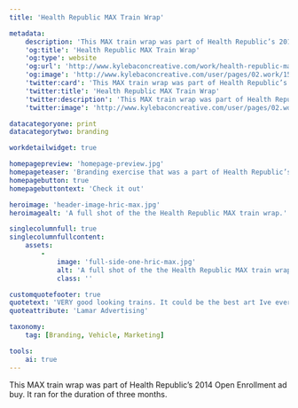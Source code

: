 ```yaml
---
title: 'Health Republic MAX Train Wrap'

metadata:
    description: 'This MAX train wrap was part of Health Republic’s 2014 Open Enrollment ad buy. It ran for the duration of three months.'
    'og:title': 'Health Republic MAX Train Wrap'
    'og:type': website
    'og:url': 'http://www.kylebaconcreative.com/work/health-republic-max-train-wrap/'
    'og:image': 'http://www.kylebaconcreative.com/user/pages/02.work/15.health-republic-max-train-wrap/full-side-one-hric-max.jpg'
    'twitter:card': 'This MAX train wrap was part of Health Republic’s 2014 Open Enrollment ad buy. It ran for the duration of three months.'
    'twitter:title': 'Health Republic MAX Train Wrap'
    'twitter:description': 'This MAX train wrap was part of Health Republic’s 2014 Open Enrollment ad buy. It ran for the duration of three months.'
    'twitter:image': 'http://www.kylebaconcreative.com/user/pages/02.work/15.health-republic-max-train-wrap/full-side-one-hric-max.jpg'

datacategoryone: print
datacategorytwo: branding

workdetailwidget: true

homepagepreview: 'homepage-preview.jpg'
homepageteaser: 'Branding exercise that was a part of Health Republic’s Fall 2014 outdoor advertising campaign.'
homepagebutton: true
homepagebuttontext: 'Check it out'

heroimage: 'header-image-hric-max.jpg'
heroimagealt: 'A full shot of the the Health Republic MAX train wrap.'

singlecolumnfull: true
singlecolumnfullcontent:
    assets:
        -
            image: 'full-side-one-hric-max.jpg'
            alt: 'A full shot of the the Health Republic MAX train wrap.'
            class: ''

customquotefooter: true
quotetext: 'VERY good looking trains. It could be the best art Ive ever seen. Distinct color, great contrast, simple, clean, easy to read, nice big logos. Well done!'
quoteattribute: 'Lamar Advertising'

taxonomy:
    tag: [Branding, Vehicle, Marketing]

tools:
    ai: true
---
```

This MAX train wrap was part of Health Republic’s 2014 Open Enrollment ad buy. It ran for the duration of three months.
